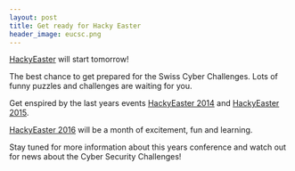 ```yaml
---
layout: post
title: Get ready for Hacky Easter
header_image: eucsc.png
---
```


[HackyEaster](http://hackyeaster.hacking-lab.com/) will start tomorrow! 

The best chance to get prepared for the Swiss Cyber Challenges. Lots of funny puzzles and challenges are waiting for you. 

Get enspired by the last years events [HackyEaster 2014](https://www.hacking-lab.com/references/hackyeaster2014/) and [HackyEaster 2015](https://www.hacking-lab.com/references/hackyeaster2015/).

[HackyEaster 2016](http://hackyeaster.hacking-lab.com/) will be a month of excitement, fun and learning.

Stay tuned for more information about this years conference and watch out for news about the Cyber Security Challenges!
